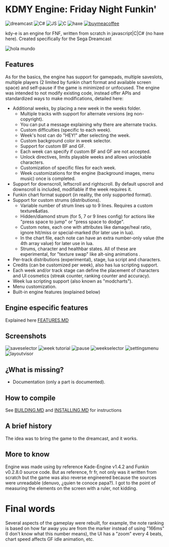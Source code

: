 
# KDMY Engine: Friday Night Funkin'

![dreamcast](https://img.shields.io/badge/dreamcast%20build-success-green) ![C#](https://img.shields.io/badge/contains-C%23-informational) ![JS](https://img.shields.io/badge/contains-Javascript-informational) ![C](https://img.shields.io/badge/contains-C-informational) ![haxe](https://img.shields.io/badge/contains%20haxe%3F-haxen't-inactive) [![buymeacoffee](https://img.shields.io/badge/-buy_me_a%C2%A0coffee-gray?logo=buy-me-a-coffee)](https://www.buymeacoffee.com/kapodamy)

kdy-e is an engine for FNF, written from scratch in javascript|C|C# (no haxe here). Created specifically for the Sega Dreamcast

![hola mundo](./test%20files/kdmy%20pics/savedata.PNG)

## Features

As for the basics, the engine has support for gamepads, multiple saveslots, multiple players (2 limited by funkin chart format and available screen space) and self-pause if the game is minimized or unfocused. The engine was intended to not modify existing code, instead offer APIs and standardized ways to make modifications, detailed here:

* Additional weeks, by placing a new week in the weeks folder.
  * Multiple tracks with support for alternate versions (eg non-copyright).
  * You can put a message explaining why there are alternate tracks.
  * Custom difficulties (specific to each week).
  * Week's host can do "HEY!" after selecting the week.
  * Custom background color in week selector.
  * Support for custom BF and GF.
  * Each week can specify if custom BF and GF are not accepted.
  * Unlock directives, limits playable weeks and allows unlockable characters.
  * Customization of specific files for each week.
  * Week customizations for the engine (background images, menu music) once is completed.
* Support for downscroll, leftscroll and rightscroll. By default upscroll and downscroll is included, modifiable if the week requires it.
* Funkin chart format support (in reality, the only supported format).
* Support for custom strums (distributions).
  * Variable number of strum lines up to 9 lines. Requires a custom texture&atlas.
  * Hidden/diamond strum (for 5, 7 or 9 lines config) for actions like "press space to jump" or "press space to dodge".
  * Custom notes, each one with attributes like damage/heal ratio, ignore hit/miss or special-marked (for later use in lua).
  * In the chart file, each note can have an extra number-only value (the 4th array value) for later use in lua.
  * Strums, character and healthbar states. All of these are experimental, for "texture swap" like alt-sing animations .
* Per-track distributions (experimental), stage, lua script and characters.
* Credits (can be customized per week), also has lua scripting support.
* Each week and/or track stage can define the placement of characters and UI cosmetics (streak counter, ranking counter and accuracy).
* Week lua scripting support (also known as "modcharts").
* Menu customization.
* Built-in engine features (explained below)

## Engine especific features

Explained here [FEATURES.MD](FEATURES.MD "FEATURES.MD")

## Screenshots

![saveselector](test%20files/kdmy%20pics/screenshots/saveselector.png)
![week tutorial](test%20files/kdmy%20pics/screenshots/week%20tutorial.png)
![pause](test%20files/kdmy%20pics/screenshots/pause.png)
![weekselector](test%20files/kdmy%20pics/screenshots/weekselector.png)
![settingsmenu](test%20files/kdmy%20pics/screenshots/2022-10-28T220952.760.png)
![layoutvisor](test%20files/kdmy%20pics/screenshots/Opera%20Captura%20de%20pantalla_2023-07-07_012455_kdmy_engine_layout_visor.html.png)

## ¿What is missing?

* Documentation (only a part is documented).

## How to compile

See [BUILDING.MD](BUILDING.MD "BUILDING.MD") and [INSTALLING.MD](INSTALLING.MD "INSTALLING.MD") for instructions

## A brief history

The idea was to bring the game to the dreamcast, and it works.

## More to know

Engine was made using by reference Kade-Engine v1.4.2 and Funkin v0.2.8.0 source code. But as reference, fr fr, not only was it written from scratch but the game was also reverse engineered because the sources were unreadable (denuvo, ¿quien te conoce papa?). I got to the point of measuring the elements on the screen with a ruler, not kidding.

# Final words

Several aspects of the gameplay were rebuilt, for example, the note ranking is based on how far away you are from the marker instead of using "166ms" (I don't know what this number means), the UI has a "zoom" every 4 beats, chart speed affects GF idle animation, etc.
